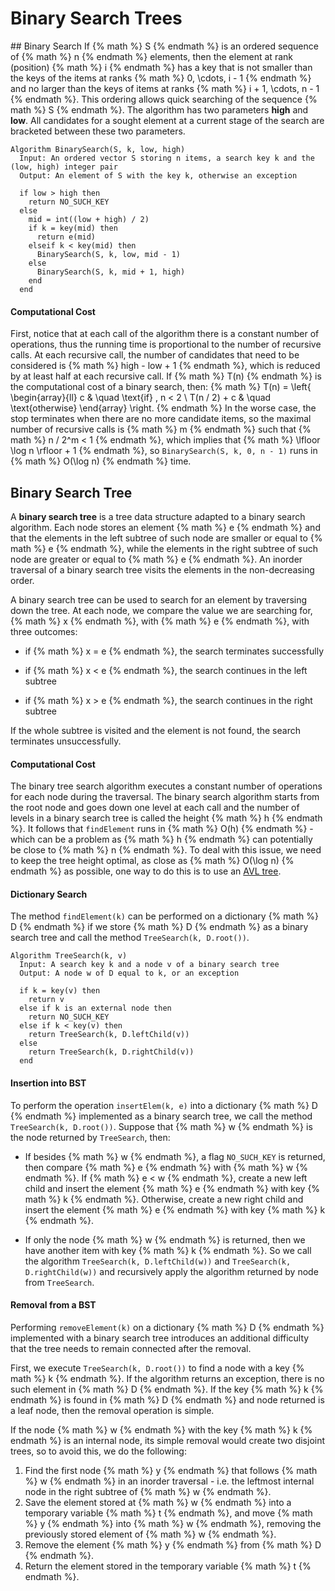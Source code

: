 # Binary Search Trees

## Binary Search
If {% math %} S {% endmath %} is an ordered sequence of {% math %} n {% endmath %} elements, then the element at rank (position) {% math %} i {% endmath %} has a key that is not smaller than the keys of the items at ranks {% math %} 0, \cdots, i - 1 {% endmath %} and no larger than the keys of items at ranks {% math %} i + 1, \cdots, n - 1 {% endmath %}. This ordering allows quick searching of the sequence {% math %} S {% endmath %}. The algorithm has two parameters **high** and **low**. All candidates for a sought element at a current stage of the search are bracketed between these two parameters.

```
Algorithm BinarySearch(S, k, low, high)
  Input: An ordered vector S storing n items, a search key k and the (low, high) integer pair
  Output: An element of S with the key k, otherwise an exception

  if low > high then
    return NO_SUCH_KEY
  else
    mid = int((low + high) / 2)
    if k = key(mid) then
      return e(mid)
    elseif k < key(mid) then
      BinarySearch(S, k, low, mid - 1)
    else
      BinarySearch(S, k, mid + 1, high)
    end
  end
```

#### Computational Cost
First, notice that at each call of the algorithm there is a constant number of operations, thus the running time is proportional to the number of recursive calls. At each recursive call, the number of candidates that need to be considered is {% math %} high - low + 1 {% endmath %}, which is reduced by at least half at each recursive call. If {% math %} T(n) {% endmath %} is the computational cost of a binary search, then:
{% math %}
T(n) = \left\{
        \begin{array}{ll}
            c & \quad \text{if} \, n < 2 \\
            T(n / 2) + c & \quad \text{otherwise}
        \end{array}
    \right.
{% endmath %}
In the worse case, the stop terminates when there are no more candidate items, so the maximal number of recursive calls is {% math %} m {% endmath %} such that {% math %} n / 2^m < 1 {% endmath %}, which implies that {% math %} \lfloor \log n \rfloor + 1 {% endmath %}, so `BinarySearch(S, k, 0, n - 1)` runs in {% math %} O(\log n) {% endmath %} time.

## Binary Search Tree
A **binary search tree** is a tree data structure adapted to a binary search algorithm. Each node stores an element {% math %} e {% endmath %} and that the elements in the left subtree of such node are smaller or equal to {% math %} e {% endmath %}, while the elements in the right subtree of such node are greater or equal to {% math %} e {% endmath %}. An inorder traversal of a binary search tree visits the elements in the non-decreasing order.

A binary search tree can be used to search for an element by traversing down the tree. At each node, we compare the value we are searching for, {% math %} x {% endmath %}, with {% math %} e {% endmath %}, with three outcomes:
- if {% math %} x = e {% endmath %}, the search terminates successfully

- if {% math %} x < e {% endmath %}, the search continues in the left subtree

- if {% math %} x > e {% endmath %}, the search continues in the right subtree

If the whole subtree is visited and the element is not found, the search terminates unsuccessfully.

#### Computational Cost
The binary tree search algorithm executes a constant number of operations for each node during the traversal. The binary search algorithm starts from the root node and goes down one level at each call and the number of levels in a binary search tree is called the height {% math %} h {% endmath %}. It follows that `findElement` runs in {% math %} O(h) {% endmath %} - which can be a problem as {% math %} h {% endmath %} can potentially be close to {% math %} n {% endmath %}. To deal with this issue, we need to keep the tree height optimal, as close as {% math %} O(\log n) {% endmath %} as possible, one way to do this is to use an [AVL tree](avl-trees.md).

#### Dictionary Search
The method `findElement(k)` can be performed on a dictionary {% math %} D {% endmath %} if we store {% math %} D {% endmath %} as a binary search tree and call the method `TreeSearch(k, D.root())`.

```
Algorithm TreeSearch(k, v)
  Input: A search key k and a node v of a binary search tree
  Output: A node w of D equal to k, or an exception

  if k = key(v) then
    return v
  else if k is an external node then
    return NO_SUCH_KEY
  else if k < key(v) then
    return TreeSearch(k, D.leftChild(v))
  else
    return TreeSearch(k, D.rightChild(v))
  end
```

#### Insertion into BST
To perform the operation `insertElem(k, e)` into a dictionary {% math %} D {% endmath %} implemented as a binary search tree, we call the method `TreeSearch(k, D.root())`. Suppose that {% math %} w {% endmath %} is the node returned by `TreeSearch`, then:
- If besides {% math %} w {% endmath %}, a flag `NO_SUCH_KEY` is returned, then compare {% math %} e {% endmath %} with {% math %} w {% endmath %}. If {% math %} e < w {% endmath %}, create a new left child and insert the element {% math %} e {% endmath %} with key {% math %} k {% endmath %}. Otherwise, create a new right child and insert the element {% math %} e {% endmath %} with key {% math %} k {% endmath %}.

- If only the node {% math %} w {% endmath %} is returned, then we have another item with key {% math %} k {% endmath %}. So we call the algorithm `TreeSearch(k, D.leftChild(w))` and `TreeSearch(k, D.rightChild(w))` and recursively apply the algorithm returned by node from `TreeSearch`.

#### Removal from a BST
Performing `removeElement(k)` on a dictionary {% math %} D {% endmath %} implemented with a binary search tree introduces an additional difficulty that the tree needs to remain connected after the removal.

First, we execute `TreeSearch(k, D.root())` to find a node with a key {% math %} k {% endmath %}. If the algorithm returns an exception, there is no such element in {% math %} D {% endmath %}. If the key {% math %} k {% endmath %} is found in {% math %} D {% endmath %} and node returned is a leaf node, then the removal operation is simple.

If the node {% math %} w {% endmath %} with the key {% math %} k {% endmath %} is an internal node, its simple removal would create two disjoint trees, so to avoid this, we do the following:
1. Find the first node {% math %} y {% endmath %} that follows {% math %} w {% endmath %} in an inorder traversal - i.e. the leftmost internal node in the right subtree of {% math %} w {% endmath %}.
2. Save the element stored at {% math %} w {% endmath %} into a temporary variable {% math %} t {% endmath %}, and move {% math %} y {% endmath %} into {% math %} w {% endmath %}, removing the previously stored element of {% math %} w {% endmath %}.
3. Remove the element {% math %} y {% endmath %} from {% math %} D {% endmath %}.
4. Return the element stored in the temporary variable {% math %} t {% endmath %}.